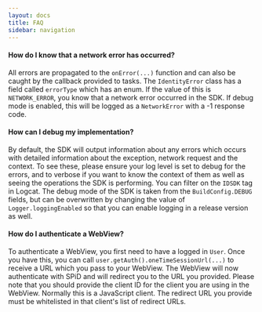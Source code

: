 ```yaml
---
layout: docs
title: FAQ
sidebar: navigation
---
```


#### How do I know that a network error has occurred?
All errors are propagated to the `onError(...)` function and can also be caught by the callback provided to tasks. The `IdentityError` class has a field called `errorType` which has an enum. If the value of this is `NETWORK_ERROR`, you know that a network error occurred in the SDK. If debug mode is enabled, this will be logged as a `NetworkError` with a -1 response code.


#### How can I debug my implementation?
By default, the SDK will output information about any errors which occurs with detailed information about the exception, network request and the context. To see these, please ensure your log level is set to debug for the errors, and to verbose if you want to know the context of them as well as seeing the operations the SDK is performing. You can filter on the `IDSDK` tag in Logcat. The debug mode of the SDK is taken from the `BuildConfig.DEBUG` fields, but can be overwritten by changing the value of `Logger.loggingEnabled` so that you can enable logging in a release version as well.


#### How do I authenticate a WebView?
To authenticate a WebView, you first need to have a logged in `User`. Once you have this, you can call `user.getAuth().oneTimeSessionUrl(...)` to receive a URL which you pass to your WebView. The WebView will now authenticate with SPiD and will redirect you to the URL you provided. Please note that you should provide the client ID for the client you are using in the WebView. Normally this is a JavaScript client. The redirect URL you provide must be whitelisted in that client's list of redirect URLs.
